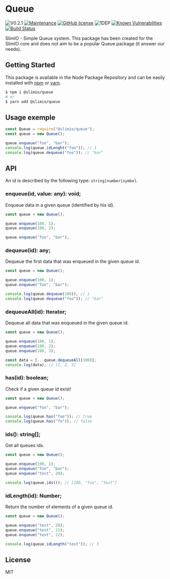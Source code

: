 # Queue
![V0.2.1](https://img.shields.io/badge/version-0.2.1-blue.svg)
[![Maintenance](https://img.shields.io/badge/Maintained%3F-yes-green.svg)](https://github.com/SlimIO/Queue/commit-activity)
[![GitHub license](https://img.shields.io/github/license/Naereen/StrapDown.js.svg)](https://github.com/SlimIO/Queue/blob/master/LICENSE)
![1DEP](https://img.shields.io/badge/Dependencies-1-yellow.svg)
[![Known Vulnerabilities](https://snyk.io/test/github/SlimIO/Queue/badge.svg?targetFile=package.json)](https://snyk.io/test/github/SlimIO/Queue?targetFile=package.json)
[![Build Status](https://travis-ci.com/SlimIO/Queue.svg?branch=master)](https://travis-ci.com/SlimIO/Queue)

SlimIO - Simple Queue system. This package has been created for the SlimIO core and does not aim to be a popular Queue package (it answer our needs).

## Getting Started

This package is available in the Node Package Repository and can be easily installed with [npm](https://docs.npmjs.com/getting-started/what-is-npm) or [yarn](https://yarnpkg.com).

```bash
$ npm i @slimio/queue
# or
$ yarn add @slimio/queue
```

## Usage exemple

```js
const Queue = require("@slimio/queue");
const queue = new Queue();

queue.enqueue("foo", "bar");
console.log(queue.idLenght("foo")); // 1
console.log(queue.dequeue("foo")); // "bar"
```

## API
An id is described by the following type: `string|number|symbol`.

### enqueue(id, value: any): void;
Enqueue data in a given queue (identified by his id).
```js
const queue = new Queue();

queue.enqueue(100, 1);
queue.enqueue(100, 2);

queue.enqueue("foo", "bar");
```

### dequeue(id): any;
Dequeue the first data that was enqueued in the given queue id.
```js
const queue = new Queue();

queue.enqueue(100, 1);
queue.enqueue("foo", "bar");

console.log(queue.dequeue(100)); // 1
console.log(queue.dequeue("foo")); // "bar"
```

### dequeueAll(id): Iterator<any>;
Dequeue all data that was enqueued in the given queue id.
```js
const queue = new Queue();

queue.enqueue(100, 1);
queue.enqueue(100, 2);
queue.enqueue(100, 3);

const data = [...queue.dequeueAll(100)];
console.log(data); // [1, 2, 3]
```

### has(id): boolean;
Check if a given queue id exist!
```js
const queue = new Queue();

queue.enqueue("foo", "bar");

console.log(queue.has("foo")); // true
console.log(queue.has("fo")); // false
```

### ids(): string[];
Get all queues ids.
```js
const queue = new Queue();

queue.enqueue(100, 1);
queue.enqueue("foo", "bar");
queue.enqueue("test", 20);

console.log(queue.ids()); // [100, "foo", "test"]
```

### idLength(id): Number;
Return the number of elements of a given queue id.
```js
const queue = new Queue();

queue.enqueue("test", 20);
queue.enqueue("test", 21);
queue.enqueue("test", 22);

console.log(queue.idLength("test")); // 3
```

## License
MIT
